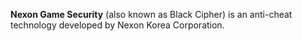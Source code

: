 **Nexon Game Security** (also known as Black Cipher) is an anti-cheat technology developed by Nexon Korea Corporation.